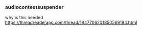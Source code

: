 ### audiocontextsuspender
why is this needed https://threadreaderapp.com/thread/1847706201850569184.html
